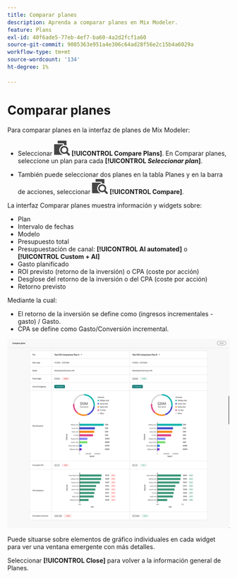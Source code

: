 ```yaml
---
title: Comparar planes
description: Aprenda a comparar planes en Mix Modeler.
feature: Plans
exl-id: 40f6ade5-77eb-4ef7-ba60-4a2d2fcf1a60
source-git-commit: 9085363e951a4e306c64ad28f56e2c15b4a6029a
workflow-type: tm+mt
source-wordcount: '134'
ht-degree: 1%

---
```


# Comparar planes

Para comparar planes en la interfaz de planes de Mix Modeler:

* Seleccionar ![Comparar](/help/assets//icons/Compare.svg) **[!UICONTROL Compare Plans]**. En Comparar planes, seleccione un plan para cada **[!UICONTROL _Seleccionar plan_]**.

* También puede seleccionar dos planes en la tabla Planes y en la barra de acciones, seleccionar ![Comparar](/help/assets//icons/Compare.svg) **[!UICONTROL Compare]**.

La interfaz Comparar planes muestra información y widgets sobre:

* Plan
* Intervalo de fechas
* Modelo
* Presupuesto total
* Presupuestación de canal: **[!UICONTROL AI automated]** o **[!UICONTROL Custom + AI]**
* Gasto planificado
* ROI previsto (retorno de la inversión) o CPA (coste por acción)
* Desglose del retorno de la inversión o del CPA (coste por acción)
* Retorno previsto

Mediante la cual:

* El retorno de la inversión se define como (ingresos incrementales - gasto) / Gasto.
* CPA se define como Gasto/Conversión incremental.


![Comparar planes](/help/assets//compare-plans.png)

Puede situarse sobre elementos de gráfico individuales en cada widget para ver una ventana emergente con más detalles.

Seleccionar **[!UICONTROL Close]** para volver a la información general de Planes.
